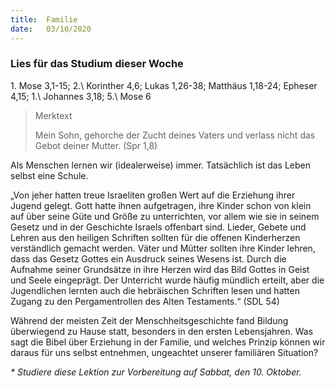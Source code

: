 ```yaml
---
title:  Familie
date:   03/10/2020
---
```


### Lies für das Studium dieser Woche
1\. Mose 3,1-15; 2.\ Korinther 4,6; Lukas 1,26-38; Matthäus 1,18-24; Epheser 4,15; 1.\ Johannes 3,18; 5.\ Mose 6

> <p>Merktext</p>
> Mein Sohn, gehorche der Zucht deines Vaters und verlass nicht das Gebot deiner Mutter. (Spr 1,8)

Als Menschen lernen wir (idealerweise) immer. Tatsächlich ist das Leben selbst eine Schule.

„Von jeher hatten treue Israeliten großen Wert auf die Erziehung ihrer Jugend gelegt. Gott hatte ihnen aufgetragen, ihre Kinder schon von klein auf über seine Güte und Größe zu unterrichten, vor allem wie sie in seinem Gesetz und in der Geschichte Israels offenbart sind. Lieder, Gebete und Lehren aus den heiligen Schriften sollten für die offenen Kinderherzen verständlich gemacht werden. Väter und Mütter sollten ihre Kinder lehren, dass das Gesetz Gottes ein Ausdruck seines Wesens ist. Durch die Aufnahme seiner Grundsätze in ihre Herzen wird das Bild Gottes in Geist und Seele eingeprägt. Der Unterricht wurde häufig mündlich erteilt, aber die Jugendlichen lernten auch die hebräischen Schriften lesen und hatten Zugang zu den Pergamentrollen des Alten Testaments.“ (SDL 54)

Während der meisten Zeit der Menschheitsgeschichte fand Bildung überwiegend zu Hause statt, besonders in den ersten Lebensjahren. Was sagt die Bibel über Erziehung in der Familie, und welches Prinzip können wir daraus für uns selbst entnehmen, ungeachtet unserer familiären Situation?

_* Studiere diese Lektion zur Vorbereitung auf Sabbat, den 10. Oktober._